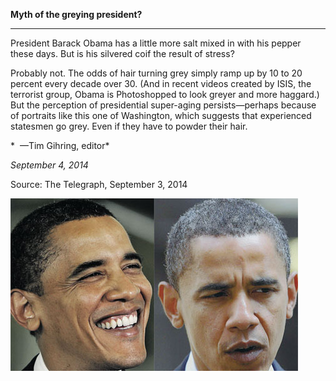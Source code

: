 **Myth of the greying president?**

****

President Barack Obama has a little more salt mixed in with his pepper these days. But is his silvered coif the result of stress?

Probably not. The odds of hair turning grey simply ramp up by 10 to 20 percent every decade over 30. (And in recent videos created by ISIS, the terrorist group, Obama is Photoshopped to look greyer and more haggard.) But the perception of presidential super-aging persists—perhaps because of portraits like this one of Washington, which suggests that experienced statesmen go grey. Even if they have to powder their hair.

*  —Tim Gihring, editor*

*September 4, 2014*

Source: The Telegraph, September 3, 2014 

![](../images/14-09-04_32.12_GreyObama_EDIT-1.jpg)
